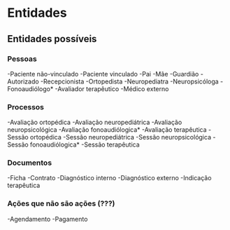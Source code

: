 # Entidades

## Entidades possíveis

### Pessoas

-Paciente não-vinculado
-Paciente vinculado
-Pai
-Mãe
-Guardião
-Autorizado
-Recepcionista
-Ortopedista
-Neuropediatra
-Neuropsicóloga
-Fonoaudiólogo*
-Avaliador terapêutico
-Médico externo

### Processos

-Avaliação ortopédica
-Avaliação neuropediátrica
-Avaliação neuropsicológica
-Avaliação fonoaudiólogica*
-Avaliação terapêutica
-Sessão ortopédica
-Sessão neuropediátrica
-Sessão neuropsicológica
-Sessão fonoaudiólogica*
-Sessão terapêutica

### Documentos

-Ficha
-Contrato
-Diagnóstico interno
-Diagnóstico externo
-Indicação terapêutica

### Ações que não são ações (???)

-Agendamento
-Pagamento